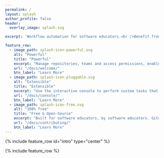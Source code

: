```yaml
---
permalink: /
layout: splash
author_profile: false
header:
  overlay_image: splash.svg

excerpt: 'Workflow automation for software educators.<br />Benefit from services like <i>GitHub</i> & <i>Travis CI</i> in your coding courses.'

feature_row:
  - image_path: splash-icon-powerful.svg
    alt: "Powerful"
    title: "Powerful"
    excerpt: "Manage repositories, teams and access permissions, enable/disable CI, auto-mark coding assignments and more."
    url: "/docs/welcome/"
    btn_label: "Learn More"
  - image_path: splash-icon-pluggable.svg
    alt: "Extensible"
    title: "Extensible"
    excerpt: "Use the interactive console to perform custom tasks that aren't available as command-line tools."
    url: "/docs/console/"
    btn_label: "Learn More"
  - image_path: splash-icon-free.svg
    alt: "100% free"
    title: "Free & Open-Source"
    excerpt: "Built for software educators, by software educators. Gitomator is free to use under a friendly MIT License."
    url: "/docs/contributing/"
    btn_label: "Learn More"
---
```


{% include feature_row id="intro" type="center" %}

{% include feature_row %}
